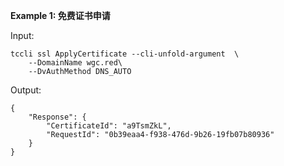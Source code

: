 **Example 1: 免费证书申请**



Input: 

```
tccli ssl ApplyCertificate --cli-unfold-argument  \
    --DomainName wgc.red\
    --DvAuthMethod DNS_AUTO
```

Output: 
```
{
    "Response": {
        "CertificateId": "a9TsmZkL",
        "RequestId": "0b39eaa4-f938-476d-9b26-19fb07b80936"
    }
}
```


